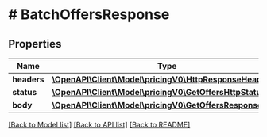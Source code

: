# # BatchOffersResponse

## Properties

Name | Type | Description | Notes
------------ | ------------- | ------------- | -------------
**headers** | [**\OpenAPI\Client\Model\pricingV0\HttpResponseHeaders**](HttpResponseHeaders.md) |  | [optional]
**status** | [**\OpenAPI\Client\Model\pricingV0\GetOffersHttpStatusLine**](GetOffersHttpStatusLine.md) |  | [optional]
**body** | [**\OpenAPI\Client\Model\pricingV0\GetOffersResponse**](GetOffersResponse.md) |  |

[[Back to Model list]](../../README.md#models) [[Back to API list]](../../README.md#endpoints) [[Back to README]](../../README.md)
